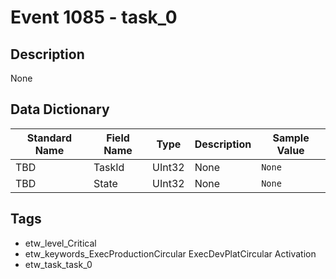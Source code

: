 # Event 1085 - task_0

## Description
None

## Data Dictionary
|Standard Name|Field Name|Type|Description|Sample Value|
|---|---|---|---|---|
|TBD|TaskId|UInt32|None|`None`|
|TBD|State|UInt32|None|`None`|

## Tags
* etw_level_Critical
* etw_keywords_ExecProductionCircular ExecDevPlatCircular Activation
* etw_task_task_0